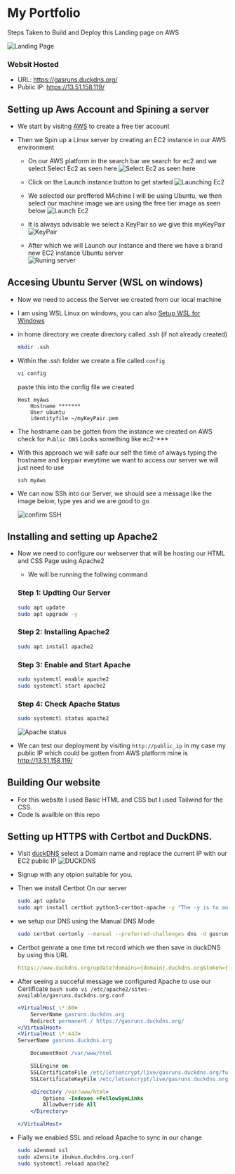 # My Portfolio

Steps Taken to Build and Deploy this Landing page on AWS

![Landing Page](images/site.png)

### Websit Hosted

-   URL: https://gasruns.duckdns.org/
-   Public IP: https://13.51.158.119/

## Setting up Aws Account and Spining a server

-   We start by visitng [AWS](https://console.aws.amazon.com/) to create a free tier account

-   Then we Spin up a Linux server by creating an EC2 instance in our AWS environment

    -   On our AWS platform in the search bar we search for ec2 and we select Select Ec2 as seen here
        ![Select Ec2 as seen here](./images/ec2search.png)

    -   Click on the Launch instance button to get started
        ![Launching Ec2](./images/ec2Launch.png)

    -   We selected our preffered MAchine I will be using Ubuntu, we then select our machine image we are using the free tier image as seen below
        ![Launch Ec2](/images/ubuntu.png)

    -   It is always advisable we select a KeyPair so we give this myKeyPair
        ![KeyPair](./images/keypair.png)

    -   After which we will Launch our instance and there we have a brand new EC2 instance Ubuntu server  
        ![Runing server](./images/ec2run.png)

## Accesing Ubuntu Server (WSL on windows)

-   Now we need to access the Server we created from our local machine
-   I am using WSL Linux on windows, you can also [Setup WSL for Windows](https://learn.microsoft.com/en-us/windows/wsl/install)
-   in home directory we create directory called .ssh (if not already created)

    ```bash
    mkdir .ssh
    ```

-   Within the .ssh folder we create a file called `config`

    ```bash
    vi config
    ```

    paste this into the config file we created

    ```
    Host myAws
        Hostname *******
        User ubuntu
        identityfile ~/myKeyPair.pem
    ```

-   The hostname can be gotten from the instance we created on AWS check for `Public DNS` Looks something like ec2-\*\*\*

-   With this approach we will safe our self the time of always typing the hostname and keypair eveytime we want to access our server we will just need to use

    ```
    ssh myAws
    ```

-   We can now SSh into our Server, we should see a message like the image below, type yes and we are good to go

    ![confirm SSH](./images/ssh.png)

## Installing and setting up Apache2

-   Now we need to configure our webserver that will be hosting our HTML and CSS Page using Apache2

    -   We will be running the follwing command

    ### Step 1: Updting Our Server

    ```bash
    sudo apt update
    sudo apt upgrade -y
    ```

    ### Step 2: Installing Apache2

    ```bash
    sudo apt install apache2
    ```

    ### Step 3: Enable and Start Apache

    ```bash
    sudo systemctl enable apache2
    sudo systemctl start apache2
    ```

    ### Step 4: Check Apache Status

    ```bash
    sudo systemctl status apache2
    ```

    ![Apache status](./images/status.png)

-   We can test our deployment by visiting `http://public_ip` in my case my public IP which could be gotten from AWS platform mine is http://13.51.158.119/

## Building Our website

-   For this website I used Basic HTML and CSS but I used Tailwind for the CSS.
-   Code Is availble on this repo

## Setting up HTTPS with Certbot and DuckDNS.

-   Visit [duckDNS](https://www.duckdns.org/) select a Domain name and replace the current IP with our EC2 public IP
    ![DUCKDNS](./images/duck.png)
-   Signup with any otpion suitable for you.

-   Then we install Certbot On our server

    ```bash
    sudo apt update
    sudo apt install certbot python3-certbot-apache -y "The -y is to autoresponde yes"
    ```

-   we setup our DNS using the Manual DNS Mode

    ```bash
    sudo certbot certonly --manual --preferred-challenges dns -d gasruns.duckdns.org --manual-public-ip-logging-ok

    ```

-   Certbot genrate a one time txt record which we then save in duckDNS by using this URL
    ```yaml
    https://www.duckdns.org/update?domains={domain}.duckdns.org&token={token}&txt={dns_txt}
    ```
-   After seeing a succeful message we configured Apache to use our Certificate
    `bash
    sudo vi /etc/apache2/sites-available/gasruns.duckdns.org.conf
    `
    ```apache
    <VirtualHost \*:80>
        ServerName gasruns.duckdns.org
        Redirect permanent / https://gasruns.duckdns.org/
    </VirtualHost>
    <VirtualHost \*:443>
    ServerName gasruns.duckdns.org

        DocumentRoot /var/www/html

        SSLEngine on
        SSLCertificateFile /etc/letsencrypt/live/gasruns.duckdns.org/fullchain.pem
        SSLCertificateKeyFile /etc/letsencrypt/live/gasruns.duckdns.org/privkey.pem

        <Directory /var/www/html>
            Options -Indexes +FollowSymLinks
            AllowOverride All
        </Directory>

    </VirtualHost>

    ```
- Fially we enabled SSL and reload Apache to sync in our change
    ```bash
    sudo a2enmod ssl
    sudo a2ensite ibukun.duckdns.org.conf
    sudo systemctl reload apache2

    ```